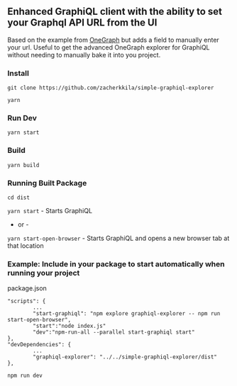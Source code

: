## Enhanced GraphiQL client with the ability to set your Graphql API URL from the UI

Based on the example from [OneGraph](https://github.com/OneGraph/graphiql-explorer) but adds a field to manually enter your url. Useful to get the advanced OneGraph explorer for GraphiQL without needing to manually bake it into you project.

### Install

`git clone https://github.com/zacherkkila/simple-graphiql-explorer`

`yarn`

### Run Dev

`yarn start`

### Build

`yarn build`

### Running Built Package

`cd dist`

`yarn start` - Starts GraphiQL

- or -

`yarn start-open-browser` - Starts GraphiQL and opens a new browser tab at that location

### Example: Include in your package to start automatically when running your project

package.json
```
"scripts": {
        ...
        "start-graphiql": "npm explore graphiql-explorer -- npm run start-open-browser",
        "start":"node index.js"
        "dev":"npm-run-all --parallel start-graphiql start"
},
"devDependencies": {
        ...
        "graphiql-explorer": "../../simple-graphiql-explorer/dist"
},
```

`npm run dev`

